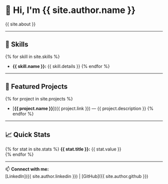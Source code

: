 # 👋 Hi, I'm {{ site.author.name }}

{{ site.about }}

---

## 🧠 Skills
{% for skill in site.skills %}
- **{{ skill.name }}:** {{ skill.details }}
{% endfor %}

---

## 🚀 Featured Projects
{% for project in site.projects %}
- [**{{ project.name }}**]({{ project.link }}) — {{ project.description }}
{% endfor %}

---

## 📈 Quick Stats
{% for stat in site.stats %}
**{{ stat.title }}:** {{ stat.value }}  
{% endfor %}

---

📫 **Connect with me:**  
[LinkedIn]({{ site.author.linkedin }}) | [GitHub]({{ site.author.github }})
